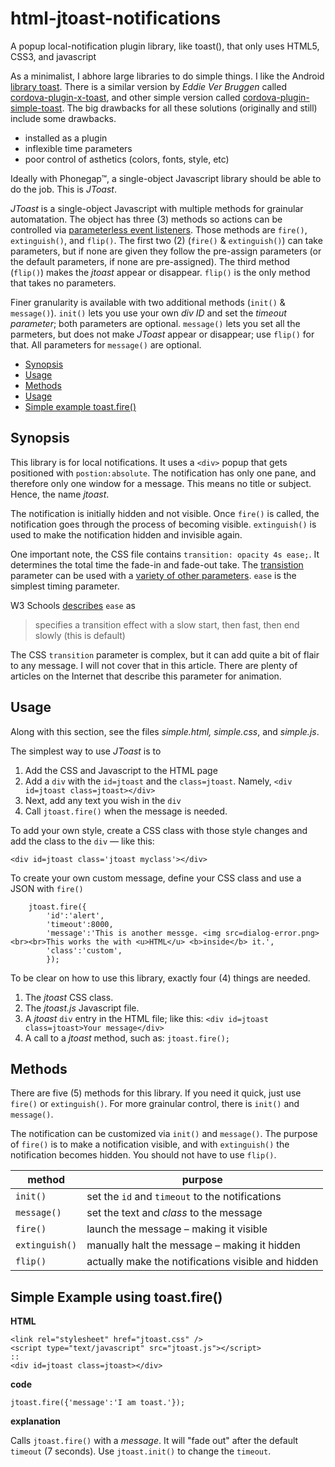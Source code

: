 # html-jtoast-notifications
A popup local-notification plugin library, like toast(), that only uses HTML5, CSS3, and javascript

As a minimalist, I abhore large libraries to do simple things. I like the Android [library toast](https://developer.android.com/guide/topics/ui/notifiers/toasts). There is a similar version by *Eddie Ver Bruggen* called [cordova-plugin-x-toast](https://www.npmjs.com/package/cordova-plugin-x-toast), and other simple version called [cordova-plugin-simple-toast](https://www.npmjs.com/package/cordova-plugin-simple-toast). The big drawbacks for all these solutions (originally and still) include some drawbacks.

- installed as a plugin
- inflexible time parameters
- poor control of asthetics (colors, fonts, style, etc)

Ideally with Phonegap&trade;, a single-object Javascript library should be able to do the job. This is *JToast*.

*JToast* is a single-object Javascript with multiple methods for grainular automatation. The object has three (3) methods so actions can be controlled via [parameterless event listeners](https://developer.mozilla.org/en-US/docs/Web/API/EventTarget/addEventListener). Those methods are `fire()`, `extinguish()`, and `flip()`. The first two (2) (`fire()` & `extinguish()`) can take parameters, but if none are given they follow the pre-assign parameters (or the default parameters, if none are pre-assigned). The third method (`flip()`) makes the *jtoast* appear or disappear. `flip()` is the only method that takes no parameters.

Finer granularity is available with two additional methods (`init()` & `message()`). `init()` lets you use your own *div ID* and set the *timeout parameter*; both parameters are optional.  `message()` lets you set all the parmeters, but does not make *JToast* appear or disappear; use `flip()` for that. All parameters for `message()` are optional.


- [Synopsis](#synopsis)
- [Usage](#usage)
- [Methods](#methods)
- [Usage](#usage)
- [Simple example toast.fire()](#fire)


## <a name=synopsis>Synopsis</a> ##

This library is for local notifications. It uses a `<div>` popup that gets positioned with `postion:absolute`. The notification has only one pane, and therefore only one window for a message. This means no title or subject. Hence, the name *jtoast*.

The notification is initially hidden and not visible. Once `fire()` is called, the notification goes through the process of becoming visible. `extinguish()` is used to make the notification hidden and invisible again.

One important note, the CSS file contains `transition: opacity 4s ease;`. It determines the total time the fade-in and fade-out take. The [transistion](https://developer.mozilla.org/en-US/docs/Web/CSS/transition) parameter can be used with a [variety of other parameters](https://developer.mozilla.org/en-US/docs/Web/CSS/CSS_Transitions/Using_CSS_transitions). `ease` is the simplest timing parameter.

W3 Schools [describes](https://www.w3schools.com/css/css3_transitions.asp) `ease` as

> specifies a transition effect with a slow start, then fast, then end slowly (this is default)

The CSS `transition` parameter is complex, but it can add quite a bit of flair to any message. I will not cover that in this article. There are plenty of articles on the Internet that describe this parameter for animation.

## <a name=usage>Usage</a> ##

Along with this section, see the files *simple.html, simple.css*, and *simple.js*.

The simplest way to use *JToast* is to 

1. Add the CSS and Javascript to the HTML page
2. Add a `div` with the `id=jtoast` and the `class=jtoast`. Namely, `<div id=jtoast class=jtoast></div>`
3. Next, add any text you wish in the `div`
4. Call `jtoast.fire()` when the message is needed.

To add your own style, create a CSS class with those style changes and add the class to the `div` &mdash; like this:

    <div id=jtoast class='jtoast myclass'></div>

To create your own custom message, define your CSS class and use a JSON with `fire()`

```
    jtoast.fire({
        'id':'alert',
        'timeout':8000,
        'message':'This is another messge. <img src=dialog-error.png><br><br>This works the with <u>HTML</u> <b>inside</b> it.',
        'class':'custom',
        });
```

To be clear on how to use this library, exactly four (4) things are needed. 

1. The *jtoast* CSS class.
2. The *jtoast.js* Javascript file.
3. A *jtoast* `div` entry in the HTML file; like this: `<div id=jtoast class=jtoast>Your message</div>`
4. A call to a *jtoast* method, such as: `jtoast.fire();`

## <a name=method>Methods</a> ##

There are five (5) methods for this library. If you need it quick, just use `fire()` or `extinguish()`. For more grainular control, there is `init()` and `message()`.

The notification can be customized via `init()` and `message()`. The purpose of `fire()` is to make a notification visible, and with `extinguish()` the notification becomes hidden. You should not have to use `flip()`.

method         |  purpose
---------------|-----------
`init()`       | set the `id` and `timeout` to the notifications 
`message()`    | set the text and *class* to the message
`fire()`       | launch the message &ndash; making it visible
`extinguish()` | manually halt the message &ndash; making it hidden
`flip()`       | actually make the notifications visible and hidden

## Simple Example using <a name=toast>toast.fire()</a> ###

**HTML**

    <link rel="stylesheet" href="jtoast.css" />
    <script type="text/javascript" src="jtoast.js"></script>
    ::
    <div id=jtoast class=jtoast></div>

**code**

    jtoast.fire({'message':'I am toast.'});

**explanation**

Calls `jtoast.fire()` with a *message*. It will "fade out" after the default `timeout` (7 seconds). Use `jtoast.init()` to change the `timeout`.

